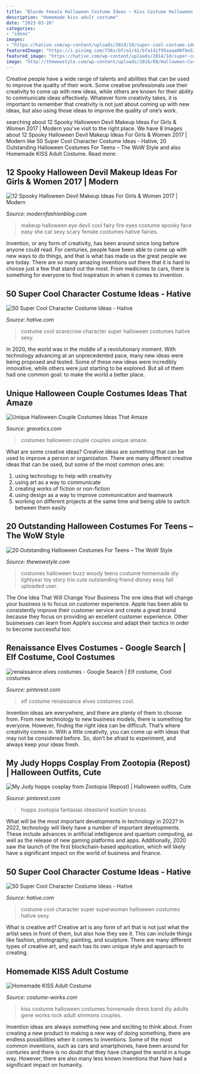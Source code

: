 ```yaml
---
title: "Blonde Female Halloween Costume Ideas ~ Kiss Costume Halloween Costumes Homemade Dress Band Diy Adults Gene Works Rock Adult Simmons Couples"
description: "Homemade kiss adult costume"
date: "2023-03-28"
categories:
- "ideas"
images:
- "https://hative.com/wp-content/uploads/2014/10/super-cool-costume-ideas/13-superwoman-costume.jpg"
featuredImage: "https://i.pinimg.com/736x/bf/a1/41/bfa141f95aaaa00fbe531383eddca41d--elf-costume-costume-ideas.jpg"
featured_image: "https://hative.com/wp-content/uploads/2014/10/super-cool-costume-ideas/11-scarecrow-costume.jpg"
image: "http://thewowstyle.com/wp-content/uploads/2016/08/Halloween-Costumes-For-Teens.jpg"
---
```



Creative people have a wide range of talents and abilities that can be used to improve the quality of their work. Some creative professionals use their creativity to come up with new ideas, while others are known for their ability to communicate ideas effectively. Whatever form creativity takes, it is important to remember that creativity is not just about coming up with new ideas, but also using those ideas to improve the quality of one’s work.

	

		
searching about 12 Spooky Halloween Devil Makeup Ideas For Girls &amp; Women 2017 | Modern you've visit to the right place. We have 8 Images about 12 Spooky Halloween Devil Makeup Ideas For Girls &amp; Women 2017 | Modern like 50 Super Cool Character Costume Ideas - Hative, 20 Outstanding Halloween Costumes For Teens – The WoW Style and also Homemade KISS Adult Costume. Read more:
		
    
## 12 Spooky Halloween Devil Makeup Ideas For Girls &amp; Women 2017 | Modern

<img loading=lazy src="http://modernfashionblog.com/wp-content/uploads/2017/08/12-Spooky-Halloween-Devil-Makeup-Ideas-For-Girls-Women-2017-7.jpg" onerror="this.onerror=null;this.src='https://tse1.mm.bing.net/th?id=OIP.IJmh15nSNb7J_tQoIi4chgHaLH&amp;pid=15.1';" alt="12 Spooky Halloween Devil Makeup Ideas For Girls &amp; Women 2017 | Modern">

_Source: modernfashionblog.com_

>makeup halloween eye devil cool fairy fire eyes costume spooky face easy she cat sexy scary female costumes hative fairies. 

	

Invention, or any form of creativity, has been around since long before anyone could read. For centuries, people have been able to come up with new ways to do things, and that is what has made us the great people we are today. There are so many amazing inventions out there that it is hard to choose just a few that stand out the most. From medicines to cars, there is something for everyone to find inspiration in when it comes to invention.

    
## 50 Super Cool Character Costume Ideas - Hative

<img loading=lazy src="https://hative.com/wp-content/uploads/2014/10/super-cool-costume-ideas/11-scarecrow-costume.jpg" onerror="this.onerror=null;this.src='https://tse1.mm.bing.net/th?id=OIP.kBGO-qK-kMEda0B8BUMnCwHaLH&amp;pid=15.1';" alt="50 Super Cool Character Costume Ideas - Hative">

_Source: hative.com_

>costume cool scarecrow character super halloween costumes hative sexy. 

	

In 2020, the world was in the middle of a revolutionary moment. With technology advancing at an unprecedented pace, many new ideas were being proposed and tested. Some of these new ideas were incredibly innovative, while others were just starting to be explored. But all of them had one common goal: to make the world a better place.

    
## Unique Halloween Couple Costumes Ideas That Amaze

<img loading=lazy src="https://www.gravetics.com/wp-content/uploads/2017/07/Best-Couples-Halloween-Costumes.jpg" onerror="this.onerror=null;this.src='https://tse4.mm.bing.net/th?id=OIP.E8-37tenHOZZc3BKIJIzDQHaNK&amp;pid=15.1';" alt="Unique Halloween Couple Costumes Ideas That Amaze">

_Source: gravetics.com_

>costumes halloween couple couples unique amaze. 

	

What are some creative ideas?
Creative ideas are something that can be used to improve a person or organization. There are many different creative ideas that can be used, but some of the most common ones are: 
1. using technology to help with creativity 
2. using art as a way to communicate 
3. creating works of fiction or non-fiction 
4. using design as a way to improve communication and teamwork 
5. working on different projects at the same time and being able to switch between them easily 

    
## 20 Outstanding Halloween Costumes For Teens – The WoW Style

<img loading=lazy src="http://thewowstyle.com/wp-content/uploads/2016/08/Halloween-Costumes-For-Teens.jpg" onerror="this.onerror=null;this.src='https://tse3.mm.bing.net/th?id=OIP.2NH-R6RxTd0cpIMuFziFCQHaJ3&amp;pid=15.1';" alt="20 Outstanding Halloween Costumes For Teens – The WoW Style">

_Source: thewowstyle.com_

>costumes halloween buzz woody teens costume homemade diy lightyear toy story trio cute outstanding friend disney easy fall uploaded user. 

	

The One Idea That Will Change Your Business
The one idea that will change your business is to focus on customer experience. Apple has been able to consistently improve their customer service and create a great brand because they focus on providing an excellent customer experience. Other businesses can learn from Apple’s success and adapt their tactics in order to become successful too.

    
## Renaissance Elves Costumes - Google Search | Elf Costume, Cool Costumes

<img loading=lazy src="https://i.pinimg.com/736x/bf/a1/41/bfa141f95aaaa00fbe531383eddca41d--elf-costume-costume-ideas.jpg" onerror="this.onerror=null;this.src='https://tse1.mm.bing.net/th?id=OIP.lEjlj0bsCUe5ulROtsigbQHaJ3&amp;pid=15.1';" alt="renaissance elves costumes - Google Search | Elf costume, Cool costumes">

_Source: pinterest.com_

>elf costume renaissance elves costumes cool. 

	

Invention ideas are everywhere, and there are plenty of them to choose from. From new technology to new business models, there is something for everyone. However, finding the right idea can be difficult. That’s where creativity comes in. With a little creativity, you can come up with ideas that may not be considered before. So, don’t be afraid to experiment, and always keep your ideas fresh.

    
## My Judy Hopps Cosplay From Zootopia (Repost) | Halloween Outfits, Cute

<img loading=lazy src="https://i.pinimg.com/736x/d9/a6/35/d9a6355892ed74fa22f03d7a7548203b.jpg" onerror="this.onerror=null;this.src='https://tse4.mm.bing.net/th?id=OIP.BKYtvs6dgotlKE_kMkvIyQHaLH&amp;pid=15.1';" alt="My Judy hopps cosplay from Zootopia (Repost) | Halloween outfits, Cute">

_Source: pinterest.com_

>hopps zootopia fantasias ideastand kostüm bruxas. 

	

What will be the most important developments in technology in 2022?
In 2022, technology will likely have a number of important developments. These include advances in artificial intelligence and quantum computing, as well as the release of new gaming platforms and apps. Additionally, 2020 saw the launch of the first blockchain-based application, which will likely have a significant impact on the world of business and finance.

    
## 50 Super Cool Character Costume Ideas - Hative

<img loading=lazy src="https://hative.com/wp-content/uploads/2014/10/super-cool-costume-ideas/13-superwoman-costume.jpg" onerror="this.onerror=null;this.src='https://tse3.mm.bing.net/th?id=OIP.UaBbFI7UmNL7FYnLT3LQkQHaLB&amp;pid=15.1';" alt="50 Super Cool Character Costume Ideas - Hative">

_Source: hative.com_

>costume cool character super superwoman halloween costumes hative sexy. 

	

What is creative art?
Creative art is any form of art that is not just what the artist sees in front of them, but also how they see it. This can include things like fashion, photography, painting, and sculpture. There are many different types of creative art, and each has its own unique style and approach to creating.

    
## Homemade KISS Adult Costume

<img loading=lazy src="http://photos.costume-works.com/full/kiss.jpg" onerror="this.onerror=null;this.src='https://tse1.mm.bing.net/th?id=OIP.7XSlrZSXKrTediCiT7irqgHaNc&amp;pid=15.1';" alt="Homemade KISS Adult Costume">

_Source: costume-works.com_

>kiss costume halloween costumes homemade dress band diy adults gene works rock adult simmons couples. 

	

Invention ideas are always something new and exciting to think about. From creating a new product to making a new way of doing something, there are endless possibilities when it comes to inventions. Some of the most common inventions, such as cars and smartphones, have been around for centuries and there is no doubt that they have changed the world in a huge way. However, there are also many less known inventions that have had a significant impact on humanity.

